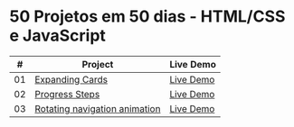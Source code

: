 
# 50 Projetos em 50 dias - HTML/CSS e JavaScript

|  #  | Project                                                                                                                     | Live Demo                                                                         |
| :-: | --------------------------------------------------------------------------------------------------------------------------- | --------------------------------------------------------------------------------- |
| 01  | [Expanding Cards](https://github.com/dkhenrique/50projetos50dias/tree/main/expanding-cards)                             | [Live Demo](https://expanding-cardsz.netlify.app/)               |
| 02  | [Progress Steps](https://github.com/dkhenrique/50projetos50dias/tree/main/progress-steps)                               | [Live Demo](https://progress-steps-by-step.netlify.app/)                |
| 03  | [Rotating navigation animation](https://github.com/dkhenrique/50projetos50dias/tree/main/rotating-navigation-animation)                               | [Live Demo]()                |


